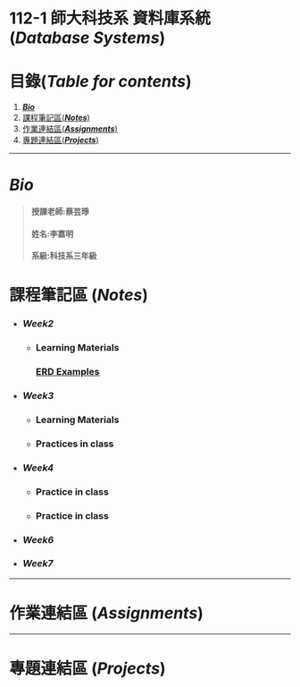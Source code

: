 # 112-1 師大科技系 資料庫系統 (***Database Systems***)
# 目錄(***Table for contents***)
 1. [***Bio***](https://github.com/jiaminging/DBSystem/tree/main#bio)
 2. [課程筆記區(***Notes***)](https://github.com/jiaminging/DBSystem/blob/main/README.md#%E8%AA%B2%E7%A8%8B%E7%AD%86%E8%A8%98%E5%8D%80-notes)
 3. [作業連結區(***Assignments***)](https://github.com/jiaminging/DBSystem/blob/main/README.md#%E4%BD%9C%E6%A5%AD%E9%80%A3%E7%B5%90%E5%8D%80-assignments)
 4. [專題連結區(***Projects***)](https://github.com/jiaminging/DBSystem/blob/main/README.md#%E5%B0%88%E9%A1%8C%E9%80%A3%E7%B5%90%E5%8D%80-projects)
-----
# ***Bio***
>#### 授課老師:蔡芸琤    
>#### 姓名:李嘉明    
>#### 系級:科技系三年級  
# 課程筆記區 (***Notes***)
* ### ***Week2***
  * ### Learning Materials
    ### [ERD Examples](https://gitmind.com/erd-examples.html)
* ### ***Week3***
  * ### Learning Materials
   
  * ### Practices in class
   
* ### ***Week4***
  * ### Practice in class
   
  * ### Practice in class
* ### ***Week6***
* ### ***Week7***
---
# 作業連結區 (***Assignments***)
 
---
# 專題連結區 (***Projects***)
